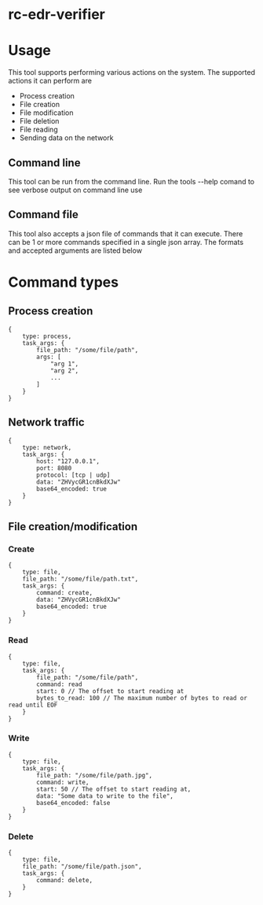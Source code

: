 # rc-edr-verifier

# Usage
This tool supports performing various actions on the system. The supported actions it can perform are
* Process creation
* File creation
* File modification
* File deletion
* File reading
* Sending data on the network

## Command line
This tool can be run from the command line. Run the tools --help comand to see verbose output on command line use

## Command file
This tool also accepts a json file of commands that it can execute. There can be 1 or more commands specified in a single json array. The formats and accepted arguments are listed below 

# Command types
## Process creation
```
{
    type: process,
    task_args: {
        file_path: "/some/file/path",
        args: [
            "arg 1",
            "arg 2",
            ...
        ]
    }
}
```

## Network traffic
```
{
    type: network,
    task_args: {
        host: "127.0.0.1",
        port: 8080
        protocol: [tcp | udp]
        data: "ZHVycGR1cnBkdXJw"
        base64_encoded: true
    }
}
```
## File creation/modification
### Create
```
{
    type: file,
    file_path: "/some/file/path.txt",
    task_args: {
        command: create,
        data: "ZHVycGR1cnBkdXJw"
        base64_encoded: true
    }
}
```
### Read
```
{
    type: file,
    task_args: {
        file_path: "/some/file/path",
        command: read
        start: 0 // The offset to start reading at
        bytes_to_read: 100 // The maximum number of bytes to read or read until EOF
    }
}
```
### Write
```
{
    type: file,
    task_args: {
        file_path: "/some/file/path.jpg",
        command: write,
        start: 50 // The offset to start reading at,
        data: "Some data to write to the file",
        base64_encoded: false
    }
}
```

### Delete
```
{
    type: file,
    file_path: "/some/file/path.json",
    task_args: {
        command: delete,
    }
}
```